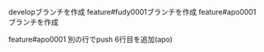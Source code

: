 developブランチを作成
feature#fudy0001ブランチを作成
feature#apo0001 ブランチを作成

feature#apo0001 別の行でpush
6行目を追加(apo)